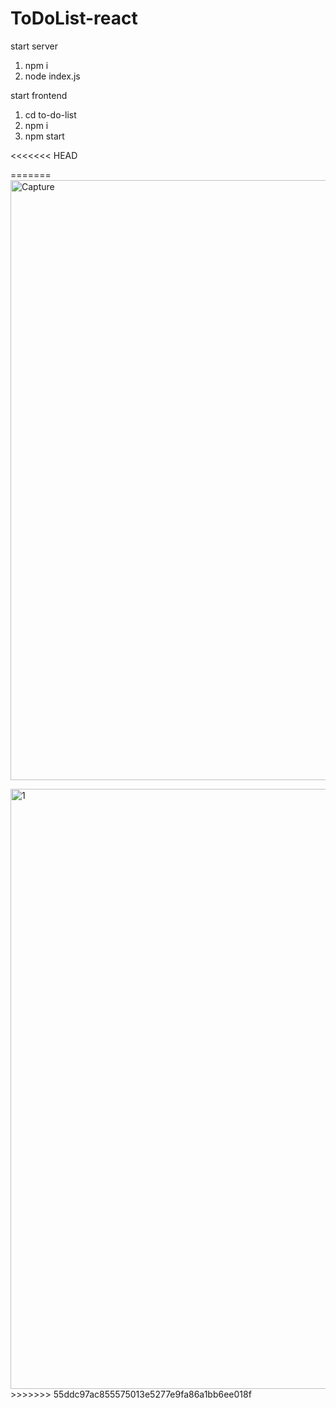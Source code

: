 # ToDoList-react

start server

1. npm i
2. node index.js

start frontend

1. cd to-do-list
2. npm i 
3. npm start


<<<<<<< HEAD


=======
<img width="960" alt="Capture" src="https://user-images.githubusercontent.com/88879256/219640280-19be7801-21c5-4d9f-ac51-708ded3d2a77.PNG">

<img width="960" alt="1" src="https://user-images.githubusercontent.com/88879256/219640532-116a0c1f-32a8-40a5-bde5-9ab407885fa0.PNG">
>>>>>>> 55ddc97ac855575013e5277e9fa86a1bb6ee018f
